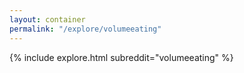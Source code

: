 ```yaml
---
layout: container
permalink: "/explore/volumeeating"
---
```


<link rel="stylesheet" type="text/css" href="/static/css/explore.css">
{% include explore.html subreddit="volumeeating" %}
